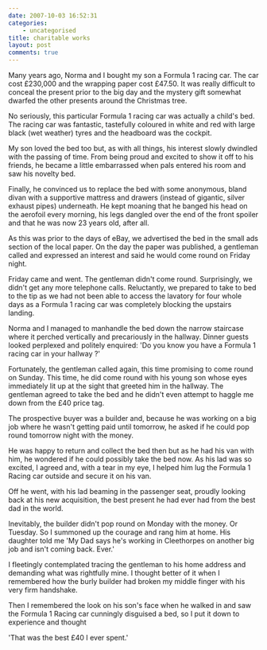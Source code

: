 ```yaml
---
date: 2007-10-03 16:52:31
categories:
    - uncategorised
title: charitable works
layout: post
comments: true
---
```

Many years ago, Norma and I bought my son a Formula 1 racing car. The
car cost &pound;230,000 and the wrapping paper cost &pound;47.50. It was really
difficult to conceal the present prior to the big day and the mystery
gift somewhat dwarfed the other presents around the Christmas tree.

No seriously, this particular Formula 1 racing car was actually a
child's bed. The racing car was fantastic, tastefully coloured in white
and red with large black (wet weather) tyres and the headboard was the
cockpit.

My son loved the bed too but, as with all things, his interest slowly
dwindled with the passing of time. From being proud and excited to show
it off to his friends, he became a little embarrassed when pals entered
his room and saw his novelty bed.

Finally, he convinced us to replace the bed with some anonymous, bland
divan with a supportive mattress and drawers (instead of gigantic,
silver exhaust pipes) underneath. He kept moaning that he banged his
head on the aerofoil every morning, his legs dangled over the end of the
front spoiler and that he was now 23 years old, after all.

As this was prior to the days of eBay, we advertised the bed in the
small ads section of the local paper. On the day the paper was
published, a gentleman called and expressed an interest and said he
would come round on Friday night.

Friday came and went. The gentleman didn't come round. Surprisingly, we
didn't get any more telephone calls. Reluctantly, we prepared to take to
bed to the tip as we had not been able to access the lavatory for four
whole days as a Formula 1 racing car was completely blocking the
upstairs landing.

Norma and I managed to manhandle the bed down the narrow staircase where
it perched vertically and precariously in the hallway. Dinner guests
looked perplexed and politely enquired: 'Do you know you have a Formula
1 racing car in your hallway ?'

Fortunately, the gentleman called again, this time promising to come
round on Sunday. This time, he did come round with his young son whose
eyes immediately lit up at the sight that greeted him in the hallway.
The gentleman agreed to take the bed and he didn't even attempt to
haggle me down from the &pound;40 price tag.

The prospective buyer was a builder and, because he was working on a big
job where he wasn't getting paid until tomorrow, he asked if he could
pop round tomorrow night with the money.

He was happy to return and collect the bed then but as he had his van
with him, he wondered if he could possibly take the bed now. As his lad
was so excited, I agreed and, with a tear in my eye, I helped him lug
the Formula 1 Racing car outside and secure it on his van.

Off he went, with his lad beaming in the passenger seat, proudly looking
back at his new acquisition, the best present he had ever had from the
best dad in the world.

Inevitably, the builder didn't pop round on Monday with the money. Or
Tuesday. So I summoned up the courage and rang him at home. His daughter
told me 'My Dad says he's working in Cleethorpes on another big job and
isn't coming back. Ever.'

I fleetingly contemplated tracing the gentleman to his home address and
demanding what was rightfully mine. I thought better of it when I
remembered how the burly builder had broken my middle finger with his
very firm handshake.

Then I remembered the look on his son's face when he walked in and saw
the Formula 1 Racing car cunningly disguised a bed, so I put it down to
experience and thought

'That was the best &pound;40 I ever spent.'
